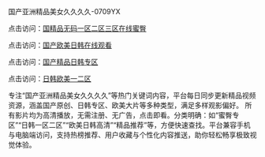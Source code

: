国产亚洲精品美女久久久久-0709YX

点击访问：<a href="https://heiliaoxqkkct.pages.dev">国精品无码一区二区三区在线蜜臀</a>

点击访问：<a href="https://heiliaoxwd5i8.pages.dev">国产欧美日韩在线观看</a>

点击访问：<a href="https://heiliaowt0d7p.pages.dev">国产精品日韩专区</a>

点击访问：<a href="https://heiliaoga6s9v.pages.dev">日韩欧美一二区</a>

专注“国产亚洲精品美女久久久久”等热门关键词内容，平台每日同步更新精品视频资源，涵盖国产原创、日韩专区、欧美大片等多种类型，满足多样观影偏好。 所有影片均为高清播放，无需注册、无广告，点击即看。分类明确：如“蜜臀专区”“日韩一区二区”“欧美日韩高清”“精品推荐”等，方便快速查找。平台兼容手机与电脑端访问，支持热榜推荐、用户收藏与个性化内容推送，助你轻松畅享极致视觉体验。

<span style="display:none;">[Canonical link](https://github.com/tam20250709/so57 ）</span>
